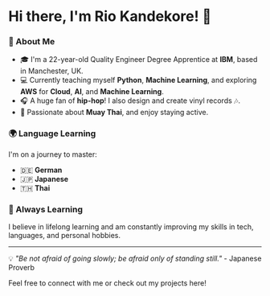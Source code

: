 # Hi there, I'm Rio Kandekore! 👋

### 🌟 About Me
- 🎓 I'm a 22-year-old Quality Engineer Degree Apprentice at **IBM**, based in Manchester, UK.  
- 💻 Currently teaching myself **Python**, **Machine Learning**, and exploring **AWS** for **Cloud**, **AI**, and **Machine Learning**.  
- 🎧 A huge fan of **hip-hop**! I also design and create vinyl records 🎶.  
- 🥋 Passionate about **Muay Thai**, and enjoy staying active.  

### 🌍 Language Learning  
I'm on a journey to master:  
- 🇩🇪 **German**  
- 🇯🇵 **Japanese**  
- 🇹🇭 **Thai**  

### 🌱 Always Learning
I believe in lifelong learning and am constantly improving my skills in tech, languages, and personal hobbies.  

---

💡 *"Be not afraid of going slowly; be afraid only of standing still."* - Japanese Proverb  

Feel free to connect with me or check out my projects here!  
